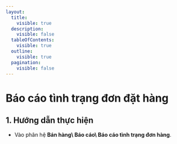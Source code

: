 ```yaml
---
layout:
  title:
    visible: true
  description:
    visible: false
  tableOfContents:
    visible: true
  outline:
    visible: true
  pagination:
    visible: false
---
```


# Báo cáo tình trạng đơn đặt hàng

## 1.      Hướng dẫn thực hiện

* Vào phân hệ **Bán hàng\ Báo cáo\ Báo cáo tình trạng đơn hàng**.

<figure><img src="../.gitbook/assets/sb_2 (27).png" alt=""><figcaption></figcaption></figure>
